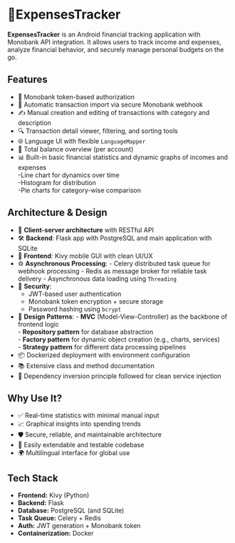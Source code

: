 # 💸ExpensesTracker
**ExpensesTracker** is an Android financial tracking application with Monobank API integration. It allows users to track income and expenses, analyze financial behavior, and securely manage personal budgets on the go.

## Features

- 🔐 Monobank token-based authorization
- 🔄 Automatic transaction import via secure Monobank webhook 
- ✍️ Manual creation and editing of transactions with category and description  
- 🔍 Transaction detail viewer, filtering, and sorting tools  
- 🌐 Language UI with flexible `LanguageMapper`  
- 💱 Total balance overview (per account)  
- 📊 Built-in basic financial statistics and dynamic graphs of incomes and expenses<br>
        -Line chart for dynamics over time  
        -Histogram for distribution  
        -Pie charts for category-wise comparison 

## Architecture & Design

- 🧭 **Client-server architecture** with RESTful API  
- 🛠️ **Backend**: Flask app with PostgreSQL and main application with SQLite
- 📱 **Frontend**: Kivy mobile GUI with clean UI/UX  
- ⚙️ **Asynchronous Processing**: 
          - Celery distributed task queue for webhook processing
          - Redis as message broker for reliable task delivery
          - Asynchronous data loading using `Threading`
- 🔐 **Security**: 
  - JWT-based user authentication  
  - Monobank token encryption + secure storage  
  - Password hashing using `bcrypt`  
- 📂 **Design Patterns**:
          - **MVC** (Model-View-Controller) as the backbone of frontend logic  
          - **Repository pattern** for database abstraction  
          - **Factory pattern** for dynamic object creation (e.g., charts, services)  
          - **Strategy pattern** for different data processing pipelines  
- 📦 Dockerized deployment with environment configuration  
- 📚 Extensive class and method documentation  
- 🔄 Dependency inversion principle followed for clean service injection

## Why Use It?

- ✅ Real-time statistics with minimal manual input  
- 📈 Graphical insights into spending trends  
- 🛡️ Secure, reliable, and maintainable architecture  
- 🔧 Easily extendable and testable codebase  
- 🌍 Multilingual interface for global use

## Tech Stack

- **Frontend:** Kivy (Python)  
- **Backend:** Flask  
- **Database:** PostgreSQL (and SQLite)
- **Task Queue:** Celery + Redis  
- **Auth:** JWT generation + Monobank token  
- **Containerization:** Docker

